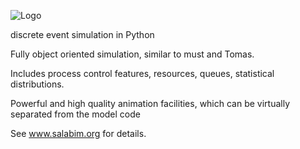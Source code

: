 ![Logo](http://www.salabim.org/salabim_logo_red_black_300px.png)

discrete event simulation in Python

Fully object oriented simulation, similar to must and Tomas.

Includes process control features, resources, queues, statistical distributions.

Powerful and high quality animation facilities, which can be virtually separated from the model code

See www.salabim.org for details. 
